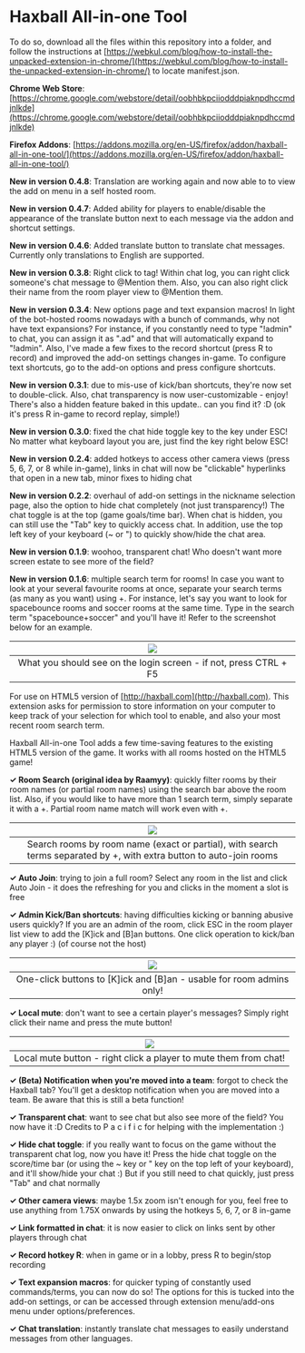 # Haxball All-in-one Tool

To do so, download all the files within this repository into a folder, and follow the instructions at [https://webkul.com/blog/how-to-install-the-unpacked-extension-in-chrome/](https://webkul.com/blog/how-to-install-the-unpacked-extension-in-chrome/) to locate manifest.json.

**Chrome Web Store**: [https://chrome.google.com/webstore/detail/oobhbkpciiodddpiaknpdhccmdjnlkde](https://chrome.google.com/webstore/detail/oobhbkpciiodddpiaknpdhccmdjnlkde)

**Firefox Addons**: [https://addons.mozilla.org/en-US/firefox/addon/haxball-all-in-one-tool/](https://addons.mozilla.org/en-US/firefox/addon/haxball-all-in-one-tool/)

**New in version 0.4.8**: Translation are working again and now able to to view the add on menu in a self hosted room. 

**New in version 0.4.7**: Added ability for players to enable/disable the appearance of the translate button next to each message via the addon and shortcut settings.

**New in version 0.4.6**: Added translate button to translate chat messages. Currently only translations to English are supported.

**New in version 0.3.8**: Right click to tag! Within chat log, you can right click someone's chat message to @Mention them. Also, you can also right click their name from the room player view to @Mention them.

**New in version 0.3.4**: New options page and text expansion macros! In light of the bot-hosted rooms nowadays with a bunch of commands, why not have text expansions? For instance, if you constantly need to type "!admin" to chat, you can assign it as ".ad" and that will automatically expand to "!admin". Also, I've made a few fixes to the record shortcut (press R to record) and improved the add-on settings changes in-game. To configure text shortcuts, go to the add-on options and press configure shortcuts.

**New in version 0.3.1**: due to mis-use of kick/ban shortcuts, they're now set to double-click. Also, chat transparency is now user-customizable - enjoy! There's also a hidden feature baked in this update.. can you find it? :D (ok it's press R in-game to record replay, simple!)

**New in version 0.3.0**: fixed the chat hide toggle key to the key under ESC! No matter what keyboard layout you are, just find the key right below ESC!

**New in version 0.2.4**: added hotkeys to access other camera views (press 5, 6, 7, or 8 while in-game), links in chat will now be "clickable" hyperlinks that open in a new tab, minor fixes to hiding chat

**New in version 0.2.2**: overhaul of add-on settings in the nickname selection page, also the option to hide chat completely (not just transparency!) The chat toggle is at the top (game goals/time bar). When chat is hidden, you can still use the "Tab" key to quickly access chat. In addition, use the top left key of your keyboard (~ or ") to quickly show/hide the chat area.

**New in version 0.1.9**: woohoo, transparent chat! Who doesn't want more screen estate to see more of the field?

**New in version 0.1.6**: multiple search term for rooms! In case you want to look at your several favourite rooms at once, separate your search terms (as many as you want) using +. For instance, let's say you want to look for spacebounce rooms and soccer rooms at the same time. Type in the search term "spacebounce+soccer" and you'll have it! Refer to the screenshot below for an example.

| ![](/screenshots/ss1.png) |
| :--: |
| What you should see on the login screen - if not, press CTRL + F5 |

For use on HTML5 version of [http://haxball.com](http://haxball.com). This extension asks for permission to store information on your computer to keep track of your selection for which tool to enable, and also your most recent room search term.

Haxball All-in-one Tool adds a few time-saving features to the existing HTML5 version of the game. It works with all rooms hosted on the HTML5 game!

**✓ Room Search (original idea by Raamyy)**: quickly filter rooms by their room names (or partial room names) using the search bar above the room list. Also, if you would like to have more than 1 search term, simply separate it with a +. Partial room name match will work even with +.

| ![](/screenshots/ss2.png) |
| :--: |
| Search rooms by room name (exact or partial), with search terms separated by +, with extra button to auto-join rooms |

**✓ Auto Join**: trying to join a full room? Select any room in the list and click Auto Join - it does the refreshing for you and clicks in the moment a slot is free

**✓ Admin Kick/Ban shortcuts**: having difficulties kicking or banning abusive users quickly? If you are an admin of the room, click ESC in the room player list view to add the [K]ick and [B]an buttons. One click operation to kick/ban any player :) (of course not the host)

| ![](/screenshots/ss3.png) |
| :--: |
| One-click buttons to [K]ick and [B]an - usable for room admins only! |

**✓ Local mute**: don't want to see a certain player's messages? Simply right click their name and press the mute button!

| ![](/screenshots/ss4.png) |
| :--: |
| Local mute button - right click a player to mute them from chat! |

**✓ (Beta) Notification when you're moved into a team**: forgot to check the Haxball tab? You'll get a desktop notification when you are moved into a team. Be aware that this is still a beta function!

**✓ Transparent chat**: want to see chat but also see more of the field? You now have it :D Credits to P a c i f i c for helping with the implementation :)

**✓ Hide chat toggle**: if you really want to focus on the game without the transparent chat log, now you have it! Press the hide chat toggle on the score/time bar (or using the ~ key or " key on the top left of your keyboard), and it'll show/hide your chat :) But if you still need to chat quickly, just press "Tab" and chat normally

**✓ Other camera views**: maybe 1.5x zoom isn't enough for you, feel free to use anything from 1.75X onwards by using the hotkeys 5, 6, 7, or 8 in-game

**✓ Link formatted in chat**: it is now easier to click on links sent by other players through chat

**✓ Record hotkey R**: when in game or in a lobby, press R to begin/stop recording

**✓ Text expansion macros**: for quicker typing of constantly used commands/terms, you can now do so! The options for this is tucked into the add-on settings, or can be accessed through extension menu/add-ons menu under options/preferences.

**✓ Chat translation**: instantly translate chat messages to easily understand messages from other languages.
